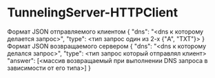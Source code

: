 # TunnelingServer-HTTPClient
Формат JSON отправляемого клиентом
{
  "dns": "<dns к которому делается запрос>",
  "type": <тип запрос один из 2-х {"A", "TXT"}>
}
Формат JSON возвращаемого сервером
{
  "dns": "<dns к которому делался запрос>",
  "type": <тип запрос который отправлял клиент>
  "answer": [<массив возвращаемый при выполнении DNS запроса в зависимости от его типа>]
}
